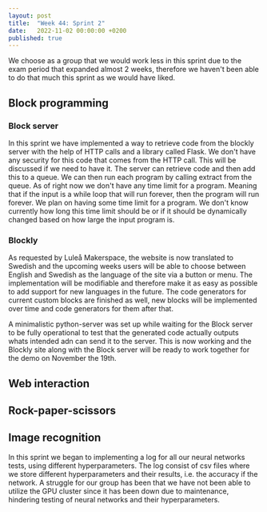 ```yaml
---
layout: post
title:  "Week 44: Sprint 2"
date:   2022-11-02 00:00:00 +0200
published: true
---
```


We choose as a group that we would work less in this sprint due to the exam period that expanded almost 2 weeks, therefore we haven't been able to do that much this sprint as we would have liked.

## Block programming
### Block server
In this sprint we have implemented a way to retrieve code from the blockly server with the help of HTTP calls and a library called Flask. We don't have any security for this code that comes from the HTTP call. This will be discussed if we need to have it. The server can retrieve code and then add this to a queue. We can then run each program by calling extract from the queue. As of right now we don't have any time limit for a program. Meaning that if the input is a while loop that will run forever, then the program will run forever. We plan on having some time limit for a program. We don't know currently how long this time limit should be or if it should be dynamically changed based on how large the input program is.
### Blockly
As requested by Luleå Makerspace, the website is now translated to Swedish and the upcoming weeks users will be able to choose between English and Swedish as the language of the site via a button or menu. The implementation will be modifiable and therefore make it as easy as possible to add support for new languages in the future. The code generators for current custom blocks are finished as well, new blocks will be implemented over time and code generators for them after that. 

A minimalistic python-server was set up while waiting for the Block server to be fully operational to test that the generated code actually outputs whats intended adn can send it to the server. This is now working and the Blockly site along with the Block server will be ready to work together for the demo on November the 19th.
## Web interaction

## Rock-paper-scissors

## Image recognition
In this sprint we began to implementing a log for all our neural networks tests, using different hyperparameters. The log consist of csv files where we store different hyperparameters and their results, i.e. the accuracy if the network. A struggle for our group has been that we have not been able to utilize the GPU cluster since it has been down due to maintenance, hindering testing of neural networks and their hyperparameters. 
